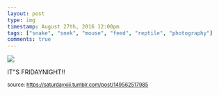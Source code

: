```yaml
---
layout: post
type: img
timestamp: August 27th, 2016 12:00pm
tags: ["snake", "snek", "mouse", "feed", "reptile", "photography"]
comments: true
---
```

<img src="https://saturdayxiii.github.io/media/149562517985.gif"/>

IT”S FRIDAYNIGHT!!
 
  
<small>source: https://saturdayxiii.tumblr.com/post/149562517985</small>